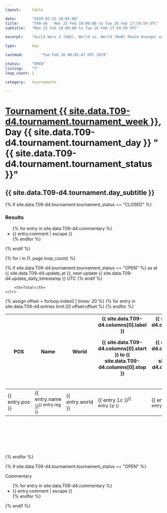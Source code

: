 ```yaml
---
layout: 	table

date: 		"2019-02-25 18:05:00"
title: 		"T09-d4 - Mon 25 Feb 18:00:00 to Tue 26 Feb 17:59:59 UTC"
subtitle: 	"Mon 25 Feb 18:00:00 to Tue 26 Feb 17:59:59 UTC"

excerpt:    "Guild Wars 2 (GW2), World vs. World (WvW) Realm Avenger achivement Tournament. \"Every Kill Counts\""

type:       day

lastmod: 		"Tue Feb 26 00:01:47 UTC 2019"

status:     "OPEN"
listing:    "Y"
loop_count: 2

category: 	tournaments

---
```

<div class="table_header">
    <h1><a href="{{ site.data.T09-d4.tournament.week_url }}">Tournament {{ site.data.T09-d4.tournament.tournament_week }}</a>, Day {{ site.data.T09-d4.tournament.tournament_day }} "{{ site.data.T09-d4.tournament.tournament_status }}"</h1>
    <h2>{{ site.data.T09-d4.tournament.day_subtitle }}</h2> 
</div>

{% if site.data.T09-d4.tournament.tournament_status == "CLOSED" %} 
<div class="commentary">
  <h3>Results</h3>
  <ul>
    {% for entry in site.data.T09-d4.commentary %}
    <li class="commentary_list">{{ entry.comment | escape }}</li>
    {% endfor %}
  </ul>
</div>
{% endif %}


{% for i in (1..page.loop_count) %}

{% if site.data.T09-d4.tournament.tournament_status == "OPEN" %} 
<span class="table_nextupdate">as at {{ site.data.T09-d4.update_at }}, next update {{ site.data.T09-d4.update_daily_timestamp }} UTC</span> 
{% endif %}

<table class="day_table">
  <colgroup>
    <col style="width:18px">
    <col style="width:55px">
    <col style="width:55px">
    <col style="width:12px">
    <col style="width:12px">
    <col style="width:12px">
    <col style="width:12px">
    <col style="width:12px">
    <col style="width:12px">
    <col style="width:12px">
    <col style="width:12px">
    <col style="width:12px">
    <col style="width:12px">
    <col style="width:12px">
    <col style="width:12px">
    <col style="width:12px">
    <col style="width:12px">
    <col style="width:12px">
    <col style="width:12px">
    <col style="width:12px">
    <col style="width:12px">
    <col style="width:12px">
    <col style="width:12px">
    <col style="width:12px">
    <col style="width:12px">
    <col style="width:12px">
    <col style="width:12px">
    <col style="width:18px">
  </colgroup>  
  <thead>
    <tr>
        <th>POS</th>
        <th class="AlignLeft">Name</th>
        <th class="AlignLeft">World</th>

<th><div class="label">{{ site.data.T09-d4.columns[0].label }}<p class="onhover">{{ site.data.T09-d4.columns[0].start }} to {{ site.data.T09-d4.columns[0].stop }}</p></div>​</th>
<th><div class="label">{{ site.data.T09-d4.columns[1].label }}<p class="onhover">{{ site.data.T09-d4.columns[1].start }} to {{ site.data.T09-d4.columns[1].stop }}</p></div>​</th>
<th><div class="label">{{ site.data.T09-d4.columns[2].label }}<p class="onhover">{{ site.data.T09-d4.columns[2].start }} to {{ site.data.T09-d4.columns[2].stop }}</p></div>​</th>
<th><div class="label">{{ site.data.T09-d4.columns[3].label }}<p class="onhover">{{ site.data.T09-d4.columns[3].start }} to {{ site.data.T09-d4.columns[3].stop }}</p></div>​</th>
<th><div class="label">{{ site.data.T09-d4.columns[4].label }}<p class="onhover">{{ site.data.T09-d4.columns[4].start }} to {{ site.data.T09-d4.columns[4].stop }}</p></div>​</th>
<th><div class="label">{{ site.data.T09-d4.columns[5].label }}<p class="onhover">{{ site.data.T09-d4.columns[5].start }} to {{ site.data.T09-d4.columns[5].stop }}</p></div>​</th>
<th><div class="label">{{ site.data.T09-d4.columns[6].label }}<p class="onhover">{{ site.data.T09-d4.columns[6].start }} to {{ site.data.T09-d4.columns[6].stop }}</p></div>​</th>
<th><div class="label">{{ site.data.T09-d4.columns[7].label }}<p class="onhover">{{ site.data.T09-d4.columns[7].start }} to {{ site.data.T09-d4.columns[7].stop }}</p></div>​</th>
<th><div class="label">{{ site.data.T09-d4.columns[8].label }}<p class="onhover">{{ site.data.T09-d4.columns[8].start }} to {{ site.data.T09-d4.columns[8].stop }}</p></div>​</th>
<th><div class="label">{{ site.data.T09-d4.columns[9].label }}<p class="onhover">{{ site.data.T09-d4.columns[9].start }} to {{ site.data.T09-d4.columns[9].stop }}</p></div>​</th>
<th><div class="label">{{ site.data.T09-d4.columns[10].label }}<p class="onhover">{{ site.data.T09-d4.columns[10].start }} to {{ site.data.T09-d4.columns[10].stop }}</p></div>​</th>

<th><div class="label">{{ site.data.T09-d4.columns[11].label }}<p class="onhover">{{ site.data.T09-d4.columns[11].start }} to {{ site.data.T09-d4.columns[11].stop }}</p></div>​</th>
<th><div class="label">{{ site.data.T09-d4.columns[12].label }}<p class="onhover">{{ site.data.T09-d4.columns[12].start }} to {{ site.data.T09-d4.columns[12].stop }}</p></div>​</th>
<th><div class="label">{{ site.data.T09-d4.columns[13].label }}<p class="onhover">{{ site.data.T09-d4.columns[13].start }} to {{ site.data.T09-d4.columns[13].stop }}</p></div>​</th>
<th><div class="label">{{ site.data.T09-d4.columns[14].label }}<p class="onhover">{{ site.data.T09-d4.columns[14].start }} to {{ site.data.T09-d4.columns[14].stop }}</p></div>​</th>
<th><div class="label">{{ site.data.T09-d4.columns[15].label }}<p class="onhover">{{ site.data.T09-d4.columns[15].start }} to {{ site.data.T09-d4.columns[15].stop }}</p></div>​</th>
<th><div class="label">{{ site.data.T09-d4.columns[16].label }}<p class="onhover">{{ site.data.T09-d4.columns[16].start }} to {{ site.data.T09-d4.columns[16].stop }}</p></div>​</th>
<th><div class="label">{{ site.data.T09-d4.columns[17].label }}<p class="onhover">{{ site.data.T09-d4.columns[17].start }} to {{ site.data.T09-d4.columns[17].stop }}</p></div>​</th>
<th><div class="label">{{ site.data.T09-d4.columns[18].label }}<p class="onhover">{{ site.data.T09-d4.columns[18].start }} to {{ site.data.T09-d4.columns[18].stop }}</p></div>​</th>
<th><div class="label">{{ site.data.T09-d4.columns[19].label }}<p class="onhover">{{ site.data.T09-d4.columns[19].start }} to {{ site.data.T09-d4.columns[19].stop }}</p></div>​</th>
<th><div class="label">{{ site.data.T09-d4.columns[20].label }}<p class="onhover">{{ site.data.T09-d4.columns[20].start }} to {{ site.data.T09-d4.columns[20].stop }}</p></div>​</th>

<th><div class="label">{{ site.data.T09-d4.columns[21].label }}<p class="onhover">{{ site.data.T09-d4.columns[21].start }} to {{ site.data.T09-d4.columns[21].stop }}</p></div>​</th>
<th><div class="label">{{ site.data.T09-d4.columns[22].label }}<p class="onhover">{{ site.data.T09-d4.columns[22].start }} to {{ site.data.T09-d4.columns[22].stop }}</p></div>​</th>
<th><div class="label">{{ site.data.T09-d4.columns[23].label }}<p class="onhover">{{ site.data.T09-d4.columns[23].start }} to {{ site.data.T09-d4.columns[23].stop }}</p></div>​</th>

        <th>Total</th>
    </tr>
  </thead>
  {% assign offset = forloop.index0 | times: 20 %}
<tbody>
{% for entry in site.data.T09-d4.entries limit:20 offset:offset %}
  <tr>
    <td class="pl{{ entry.pos }}">{{ entry.pos }}</td>
    <td class="AlignLeft">{{ entry.name }}<sup>{{ entry.reg }}</sup></td>
    <td class="AlignLeft">{{ entry.world }}</td>
    <td class="pl{{ entry.1p }}">{{ entry.1c }}<sup>{{ entry.1p }}</sup></td>
    <td class="pl{{ entry.2p }}">{{ entry.2c }}<sup>{{ entry.2p }}</sup></td>
    <td class="pl{{ entry.3p }}">{{ entry.3c }}<sup>{{ entry.3p }}</sup></td>
    <td class="pl{{ entry.4p }}">{{ entry.4c }}<sup>{{ entry.4p }}</sup></td>
    <td class="pl{{ entry.5p }}">{{ entry.5c }}<sup>{{ entry.5p }}</sup></td>
    <td class="pl{{ entry.6p }}">{{ entry.6c }}<sup>{{ entry.6p }}</sup></td>
    <td class="pl{{ entry.7p }}">{{ entry.7c }}<sup>{{ entry.7p }}</sup></td>
    <td class="pl{{ entry.8p }}">{{ entry.8c }}<sup>{{ entry.8p }}</sup></td>
    <td class="pl{{ entry.9p }}">{{ entry.9c }}<sup>{{ entry.9p }}</sup></td>
    <td class="pl{{ entry.10p }}">{{ entry.10c }}<sup>{{ entry.10p }}</sup></td>
    <td class="pl{{ entry.11p }}">{{ entry.11c }}<sup>{{ entry.11p }}</sup></td>
    <td class="pl{{ entry.12p }}">{{ entry.12c }}<sup>{{ entry.12p }}</sup></td>
    <td class="pl{{ entry.13p }}">{{ entry.13c }}<sup>{{ entry.13p }}</sup></td>
    <td class="pl{{ entry.14p }}">{{ entry.14c }}<sup>{{ entry.14p }}</sup></td>
    <td class="pl{{ entry.15p }}">{{ entry.15c }}<sup>{{ entry.15p }}</sup></td>
    <td class="pl{{ entry.16p }}">{{ entry.16c }}<sup>{{ entry.16p }}</sup></td>
    <td class="pl{{ entry.17p }}">{{ entry.17c }}<sup>{{ entry.17p }}</sup></td>
    <td class="pl{{ entry.18p }}">{{ entry.18c }}<sup>{{ entry.18p }}</sup></td>
    <td class="pl{{ entry.19p }}">{{ entry.19c }}<sup>{{ entry.19p }}</sup></td>
    <td class="pl{{ entry.20p }}">{{ entry.20c }}<sup>{{ entry.20p }}</sup></td>
    <td class="pl{{ entry.21p }}">{{ entry.21c }}<sup>{{ entry.21p }}</sup></td>
    <td class="pl{{ entry.22p }}">{{ entry.22c }}<sup>{{ entry.22p }}</sup></td>
    <td class="pl{{ entry.23p }}">{{ entry.23c }}<sup>{{ entry.23p }}</sup></td>
    <td class="pl{{ entry.24p }}">{{ entry.24c }}<sup>{{ entry.24p }}</sup></td>
    <td>{{ entry.total }}</td>
  </tr>
{% endfor %}  
</tbody>
</table>
<div class="leaderboard">
  <script async src="//pagead2.googlesyndication.com/pagead/js/adsbygoogle.js"></script>
  <!-- 728x90 -->
  <ins class="adsbygoogle"
       style="display:inline-block;width:728px;height:90px"
       data-ad-client="ca-pub-3274917281288240"
       data-ad-slot="3870538733"></ins>
  <script>
  (adsbygoogle = window.adsbygoogle || []).push({});
  </script>    
</div>
<br />
{% endfor %}

{% if site.data.T09-d4.tournament.tournament_status == "OPEN" %} 
<div class="commentary">
  <span class="commentary_title">Commentary</span>
  <ul>
    {% for entry in site.data.T09-d4.commentary %}
    <li class="commentary_list">{{ entry.comment | escape }}</li>
    {% endfor %}
  </ul>
</div>
{% endif %}


